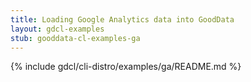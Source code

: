 ```yaml
---
title: Loading Google Analytics data into GoodData
layout: gdcl-examples
stub: gooddata-cl-examples-ga
---
```


{% include gdcl/cli-distro/examples/ga/README.md %}
